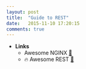 ```yaml
---
layout: post
title:  "Guide to REST"
date:   2015-11-10 17:20:15
comments: true
---
```


- **Links**
	- Awesome NGINX [:link:](https://github.com/agile6v/awesome-nginx)
    - :fire: Awesome REST [:link:](https://github.com/marmelab/awesome-rest)

